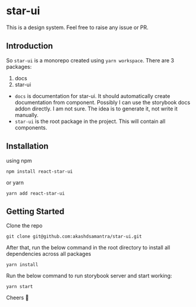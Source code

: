 # star-ui

[//]: # '![CI](https://github.com/akashdsamantra/star-ui/workflows/CI/badge.svg?branch=main)'

This is a design system. Feel free to raise any issue or PR.

## Introduction

So `star-ui` is a monorepo created using `yarn workspace`. There are 3 packages:

1. docs
1. star-ui

- `docs` is documentation for star-ui. It should automatically create documentation from component. Possibly I can use the storybook docs addon directly. I am not sure. The idea is to generate it, not write it manually.
- `star-ui` is the root package in the project. This will contain all components.

## Installation

using npm

```
npm install react-star-ui
```

or yarn

```
yarn add react-star-ui
```

## Getting Started

Clone the repo

```
git clone git@github.com:akashdsamantra/star-ui.git
```

After that, run the below command in the root directory to install all dependencies across all packages

```
yarn install
```

Run the below command to run storybook server and start working:

```
yarn start
```

Cheers 🍻
